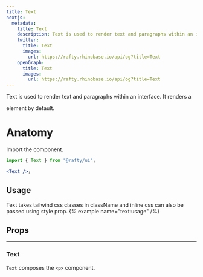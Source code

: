 ```yaml
---
title: Text
nextjs:
  metadata:
    title: Text
    description: Text is used to render text and paragraphs within an interface. It renders a <p> element by default.
    twitter:
      title: Text
      images:
        url: https://rafty.rhinobase.io/api/og?title=Text
    openGraph:
      title: Text
      images:
        url: https://rafty.rhinobase.io/api/og?title=Text
---
```


Text is used to render text and paragraphs within an interface. It renders a <p> element by default.

# Anatomy

Import the component.

```jsx
import { Text } from "@rafty/ui";

<Text />;
```

## Usage

Text takes tailwind css classes in className and inline css can also be passed using style prop.
{% example name="text:usage" /%}

## Props

---

### Text

`Text` composes the `<p>` component.

